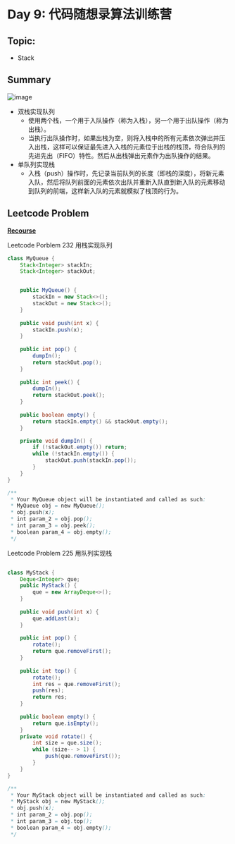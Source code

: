 # Day 9: 代码随想录算法训练营

## Topic:
- Stack

## Summary
![image](https://github.com/kkkkevx/DSA/assets/108632304/7c7a5ff7-b18c-4b33-a426-ba6ae3ffd0d7)

- 双栈实现队列
  - 使用两个栈，一个用于入队操作（称为入栈），另一个用于出队操作（称为出栈）。
  - 当执行出队操作时，如果出栈为空，则将入栈中的所有元素依次弹出并压入出栈，这样可以保证最先进入入栈的元素位于出栈的栈顶，符合队列的先进先出（FIFO）特性。然后从出栈弹出元素作为出队操作的结果。
- 单队列实现栈
  - 入栈（push）操作时，先记录当前队列的长度（即栈的深度），将新元素入队，然后将队列前面的元素依次出队并重新入队直到新入队的元素移动到队列的前端，这样新入队的元素就模拟了栈顶的行为。


## Leetcode Problem

**[Recourse](https://programmercarl.com/0232.%E7%94%A8%E6%A0%88%E5%AE%9E%E7%8E%B0%E9%98%9F%E5%88%97.html#%E6%80%9D%E8%B7%AF)**

Leetcode Porblem 232 用栈实现队列

```java
class MyQueue {
    Stack<Integer> stackIn;
    Stack<Integer> stackOut;


    public MyQueue() {
        stackIn = new Stack<>();
        stackOut = new Stack<>();
    }
    
    public void push(int x) {
        stackIn.push(x);
    }
    
    public int pop() {
        dumpIn();
        return stackOut.pop();
    }
    
    public int peek() {
        dumpIn();
        return stackOut.peek();
    }
    
    public boolean empty() {
        return stackIn.empty() && stackOut.empty();
    }

    private void dumpIn() {
        if (!stackOut.empty()) return;
        while (!stackIn.empty()) {
            stackOut.push(stackIn.pop());
        }
    }
}

/**
 * Your MyQueue object will be instantiated and called as such:
 * MyQueue obj = new MyQueue();
 * obj.push(x);
 * int param_2 = obj.pop();
 * int param_3 = obj.peek();
 * boolean param_4 = obj.empty();
 */
```

Leetcode Problem 225 用队列实现栈

```java

class MyStack {
    Deque<Integer> que;
    public MyStack() {
        que = new ArrayDeque<>();
    }
    
    public void push(int x) {
        que.addLast(x);
    }
    
    public int pop() {
        rotate();
        return que.removeFirst();
    }
    
    public int top() {
        rotate();
        int res = que.removeFirst();
        push(res);
        return res;
    }
    
    public boolean empty() {
        return que.isEmpty();
    }
    private void rotate() {
        int size = que.size();
        while (size-- > 1) {
            push(que.removeFirst());
        }
    }
}

/**
 * Your MyStack object will be instantiated and called as such:
 * MyStack obj = new MyStack();
 * obj.push(x);
 * int param_2 = obj.pop();
 * int param_3 = obj.top();
 * boolean param_4 = obj.empty();
 */
```
